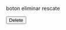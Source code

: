 
boton eliminar rescate

<button data-id="@item.Id" class="btn btn-danger deleteItem" data-toggle="modal" data-target="#deleteDialog">Delete</button>